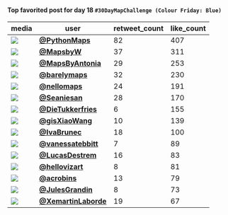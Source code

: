 #### Top favorited post for day 18 `#30DayMapChallenge (Colour Friday: Blue)`
| media                                                | user                                                                                   |   retweet_count |   like_count |
|------------------------------------------------------|----------------------------------------------------------------------------------------|-----------------|--------------|
| ![](https://pbs.twimg.com/media/FgohqdpXoAEUNND.jpg) | **[@PythonMaps](https://twitter.com/PythonMaps/status/1593650491212238848)**           |              82 |          407 |
| ![](https://pbs.twimg.com/media/Fh23X24VUAA5K8J.jpg) | **[@MapsbyW](https://twitter.com/MapsbyW/status/1593631856087298048)**                 |              37 |          311 |
| ![](https://pbs.twimg.com/media/Fh1JvreWQAQT8sL.jpg) | **[@MapsByAntonia](https://twitter.com/MapsByAntonia/status/1593510929592885248)**     |              29 |          253 |
| ![](https://pbs.twimg.com/media/Fguy7_0UUAYJUVm.jpg) | **[@barelymaps](https://twitter.com/barelymaps/status/1593560146000609282)**           |              32 |          230 |
| ![](https://pbs.twimg.com/media/Fh1EAyEWIAIW8qu.jpg) | **[@nellomaps](https://twitter.com/nellomaps/status/1593505032455929856)**             |              24 |          191 |
| ![](https://pbs.twimg.com/media/Fh3GS8IXEAAub-L.jpg) | **[@Seaniesan](https://twitter.com/Seaniesan/status/1593647875753447424)**             |              28 |          170 |
| ![](https://pbs.twimg.com/media/Fh2CptNXwAEaYJT.jpg) | **[@DieTukkerfries](https://twitter.com/DieTukkerfries/status/1593573502879145984)**   |               6 |          155 |
| ![](https://pbs.twimg.com/media/Fh1ewTpUAAAUBlf.jpg) | **[@gisXiaoWang](https://twitter.com/gisXiaoWang/status/1593534197930479616)**         |              10 |          139 |
| ![](https://pbs.twimg.com/media/Fh2_o6PVUAArX6v.jpg) | **[@IvaBrunec](https://twitter.com/IvaBrunec/status/1593640742806646784)**             |              18 |          100 |
| ![](https://pbs.twimg.com/media/Fh1EmZxXkAEqNvA.jpg) | **[@vanessatebbitt](https://twitter.com/vanessatebbitt/status/1593505857320394754)**   |               7 |           89 |
| ![](https://pbs.twimg.com/media/Fh1bXe-WIAEMQkm.jpg) | **[@LucasDestrem](https://twitter.com/LucasDestrem/status/1593530352403898369)**       |              16 |           83 |
| ![](https://pbs.twimg.com/media/Fh2thB3XkAEhmec.jpg) | **[@hellovizart](https://twitter.com/hellovizart/status/1593622037318230019)**         |               8 |           81 |
| ![](https://pbs.twimg.com/media/FhzEQCCXoAAqxMZ.jpg) | **[@acrobins](https://twitter.com/acrobins/status/1593518873436905473)**               |              13 |           79 |
| ![](https://pbs.twimg.com/media/FgfIk_hXwAAd00F.jpg) | **[@JulesGrandin](https://twitter.com/JulesGrandin/status/1593507297447145473)**       |               8 |           73 |
| ![](https://pbs.twimg.com/media/Fh1ileIWQAAKp8M.jpg) | **[@XemartinLaborde](https://twitter.com/XemartinLaborde/status/1593538401780760577)** |              19 |           67 |
 
